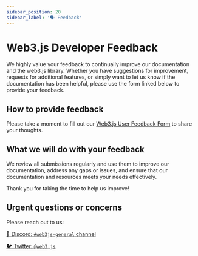```yaml
---
sidebar_position: 20
sidebar_label: '🗣️ Feedback'
---
```


# Web3.js Developer Feedback

We highly value your feedback to continually improve our documentation and the web3.js library. Whether you have suggestions for improvement, requests for additional features, or simply want to let us know if the documentation has been helpful, please use the form linked below to provide your feedback.

## How to provide feedback

Please take a moment to fill out our [Web3.js User Feedback Form](https://forms.gle/7cWt1hPU43ayS53V9) to share your thoughts.

## What we will do with your feedback

We review all submissions regularly and use them to improve our documentation, address any gaps or issues, and ensure that our documentation and resources meets your needs effectively.

Thank you for taking the time to help us improve!

## Urgent questions or concerns

Please reach out to us:

[💬 Discord: `#web3js-general` channel](https://discord.gg/f5QhHUswtr)

[🐦 Twitter: `@web3_js`](https://twitter.com/web3_js)
